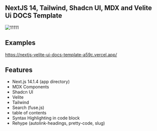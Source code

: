 ## NextJS 14, Tailwind, Shadcn UI, MDX and Velite Ui DOCS Template

![11111](https://github.com/jaemushim/nextjs-velite-ui-docs-template/assets/65330249/90d1170d-5ed1-48b0-99c0-da33df7ef05c)

## Examples 
https://nextjs-velite-ui-docs-template-a59c.vercel.app/

## Features
- Next.js 14.1.4 (app directory)
- MDX Components
- Shadcn UI
- Velite
- Tailwind
- Search (fuse.js)
- table of contents
- Syntax Highlighting in code block
- Rehype (autolink-headings, pretty-code, slug)
